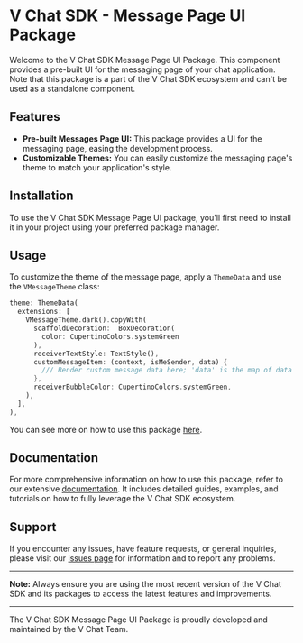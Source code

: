 # V Chat SDK - Message Page UI Package

Welcome to the V Chat SDK Message Page UI Package. This component provides a pre-built UI for the messaging page of your chat application. Note that this package is a part of the V Chat SDK ecosystem and can't be used as a standalone component.

## Features

- **Pre-built Messages Page UI:** This package provides a UI for the messaging page, easing the development process.
- **Customizable Themes:** You can easily customize the messaging page's theme to match your application's style.

## Installation

To use the V Chat SDK Message Page UI package, you'll first need to install it in your project using your preferred package manager.

## Usage

To customize the theme of the message page, apply a `ThemeData` and use the `VMessageTheme` class:

```dart
theme: ThemeData(
  extensions: [
    VMessageTheme.dark().copyWith(
      scaffoldDecoration:  BoxDecoration(
        color: CupertinoColors.systemGreen
      ),
      receiverTextStyle: TextStyle(),
      customMessageItem: (context, isMeSender, data) {
        /// Render custom message data here; 'data' is the map of data that you attached while sending the custom message
      },
      receiverBubbleColor: CupertinoColors.systemGreen,
    ),
  ],
),
```

You can see more on how to use this package [here](https://v-chat-sdk.github.io/vchat-v2-docs/docs/flutter/message_page).

## Documentation

For more comprehensive information on how to use this package, refer to our extensive [documentation](https://v-chat-sdk.github.io/vchat-v2-docs/docs/intro/). It includes detailed guides, examples, and tutorials on how to fully leverage the V Chat SDK ecosystem.

## Support

If you encounter any issues, have feature requests, or general inquiries, please visit our [issues page](https://github.com/v-chat-sdk/vchat-v2/issues) for information and to report any problems.

---

**Note:** Always ensure you are using the most recent version of the V Chat SDK and its packages to access the latest features and improvements.

---

The V Chat SDK Message Page UI Package is proudly developed and maintained by the V Chat Team.
